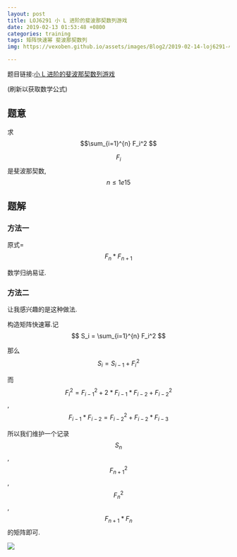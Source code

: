 ```yaml
---
layout: post
title: LOJ6291 小 L 进阶的斐波那契数列游戏
date: 2019-02-13 01:53:48 +0800
categories: training
tags: 矩阵快速幂 斐波那契数列
img: https://vexoben.github.io/assets/images/Blog2/2019-02-14-loj6291-小-l-进阶的斐波那契数列游戏.png

---
```


题目链接:[小 L 进阶的斐波那契数列游戏][1]

(刷新以获取数学公式)

## **题意**

求$$\sum_{i=1}^{n} F_i^2 $$

$$F_i$$是斐波那契数,$$n≤1e15$$

## **题解**

### **方法一**

原式=$$F_n * F_{n+1} $$

数学归纳易证.

### **方法二**

让我感兴趣的是这种做法.

构造矩阵快速幂.记$$ S_i = \sum_{i=1}^{n} F_i^2 $$

那么 $$ S_i = S_{i-1} + F_i^2 $$

而$$ F_i^2 = F_{i-1}^2 + 2*F_{i-1}*F_{i-2} + F_{i-2}^2 $$, $$F_{i-1}*F_{i-2}=F_{i-2}^2+F_{i-2}*F_{i-3}$$

所以我们维护一个记录 $$S_n$$, $$F_{n+1}^2$$, $$F_{n}^2$$, $$F_{n+1}*F_n$$的矩阵即可.

![][2]

[1]: https://loj.ac/problem/6291
[2]: https://vexoben.github.io/assets/images/Blog2/2019-02-14-loj6291-小-l-进阶的斐波那契数列游戏(2).png
